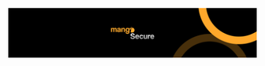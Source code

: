 <img src="https://github.com/mangosecure/.github/raw/main/profile/banner.png" alt="mangoSecure GitHub Banner" />
